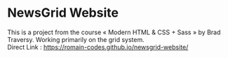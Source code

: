 # NewsGrid Website

This is a project from the course « Modern HTML & CSS + Sass » by Brad Traversy. Working primarily on the grid system.<br/>
Direct Link : https://romain-codes.github.io/newsgrid-website/
